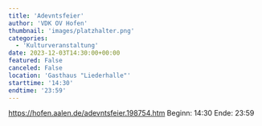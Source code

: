 ```yaml
---
title: 'Adevntsfeier'
author: 'VDK OV Hofen'
thumbnail: 'images/platzhalter.png'
categories:
  - 'Kulturveranstaltung'
date: 2023-12-03T14:30:00+00:00
featured: False
canceled: False
location: 'Gasthaus "Liederhalle"'
starttime: '14:30'
endtime: '23:59'
---
```

https://hofen.aalen.de/adevntsfeier.198754.htm
Beginn: 14:30
 Ende: 23:59
